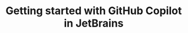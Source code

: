 ---
title: Getting started with GitHub Copilot in JetBrains
intro: 'ADD INTRO.'
versions:
  versions:
  fpt: '*'
  ghec: '*'
---